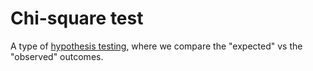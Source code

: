 # Chi-square test

A type of [hypothesis testing](202210150928), where we compare the "expected" vs
the "observed" outcomes.
